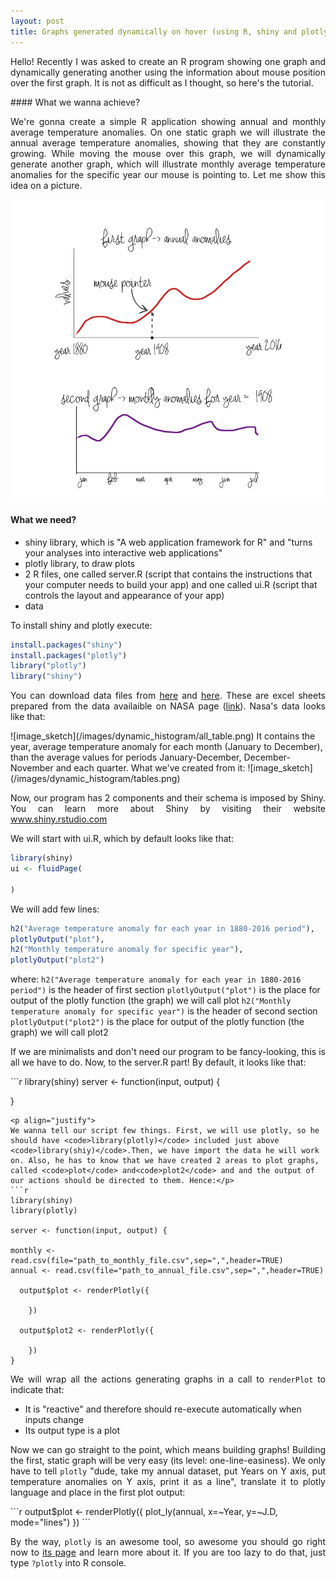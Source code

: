 ```yaml
---
layout: post
title: Graphs generated dynamically on hover (using R, shiny and plotly)
---
```


<p align="justify">
Hello! Recently I was asked to create an R program showing one graph and dynamically generating another using the information about mouse position over the first graph. It is not as difficult as I thought, so here's the tutorial.
</p>
#### What we wanna achieve?
<p align="justify">
We're gonna create a simple R application showing annual and monthly average temperature anomalies. On one static graph we will illustrate the annual  average temperature anomalies, showing that they are constantly growing. While moving the mouse over this graph, we will dynamically generate another graph, which will illustrate monthly average temperature anomalies for the specific year our mouse is pointing to. Let me show this idea on a picture.
</p>
<p align="center">
  <img src="/images/dynamic_histogram/sketch.png">
</p>


#### What we need?
- shiny library, which is "A web application framework for R" and "turns your analyses into interactive web applications"
- plotly library, to draw plots
- 2 R files, one called server.R (script that contains the instructions that your computer needs to build your app) and one called ui.R (script that controls the layout and appearance of your app)
- data

To install shiny and plotly execute:
```r
install.packages("shiny")
install.packages("plotly")
library("plotly")
library("shiny")
```
<p align="justify">
You can download data files from <a href="">here</a> and <a href="">here</a>. These are excel sheets prepared from the data availaible on NASA page (<a href="">link</a>). Nasa's data looks like that:
</p>
![image_sketch](/images/dynamic_histogram/all_table.png)
It contains the year, average temperature anomaly for each month (January to December), than the average values for periods January-December, December-November and each quarter. What we've created from it:
![image_sketch](/images/dynamic_histogram/tables.png)


<p align="justify">
Now, our program has 2 components and their schema is imposed by Shiny. You can learn more about Shiny by visiting their website <a href="www.shiny.rstudio.com">www.shiny.rstudio.com</a>
</p>

We will start with ui.R, which by default looks like that:
```r
library(shiny)
ui <- fluidPage(

)
```
We will add few lines:
```r
h2("Average temperature anomaly for each year in 1880-2016 period"),
plotlyOutput("plot"),
h2("Monthly temperature anomaly for specific year"),
plotlyOutput("plot2")
 ```
where:
`h2("Average temperature anomaly for each year in 1880-2016 period")` is the header of first section
`plotlyOutput("plot")` is the place for output of the plotly function (the graph) we will call plot
`h2("Monthly temperature anomaly for specific year")` is the header of second section
`plotlyOutput("plot2")` is the place for output of the plotly function (the graph) we will call plot2

<p align="justify">
If we are minimalists and don't need our program to be fancy-looking, this is all we have to do. Now, to the server.R part! By default, it looks like that:</p>
```r
library(shiny)
server <- function(input, output) {

}
```
<p align="justify">
We wanna tell our script few things. First, we will use plotly, so he should have <code>library(plotly)</code> included just above <code>library(shiy)</code>.Then, we have import the data he will work on. Also, he has to know that we have created 2 areas to plot graphs, called <code>plot</code> and<code>plot2</code> and and the output of our actions should be directed to them. Hence:</p>
```r
library(shiny)
library(plotly)

server <- function(input, output) {

monthly <- read.csv(file="path_to_monthly_file.csv",sep=",",header=TRUE)
annual <- read.csv(file="path_to_annual_file.csv",sep=",",header=TRUE)

  output$plot <- renderPlotly({   
  
    })
  
  output$plot2 <- renderPlotly({    
  
    })
}
```
<p align="justify">We will wrap all the actions generating graphs in a call to <code>renderPlot</code> to indicate that:</p>
  
   * It is "reactive" and therefore should re-execute automatically
       when inputs change
   * Its output type is a plot
    
<p align="justify">Now we can go straight to the point, which means building graphs! Building the first, static graph will be very easy (its level: one-line-easiness). We only have to tell <code>plotly</code> "dude, take my annual dataset, put Years on Y axis, put temperature anomalies on Y axis, print it as a line", translate it to plotly language and place in the first plot output:</p>
```r
output$plot <- renderPlotly({
    plot_ly(annual, x=~Year, y=~J.D, mode="lines")
})
```
<p align="justify">By the way, <code>plotly</code> is an awesome tool, so awesome you should go right now to <a href="https://plot.ly/feed/">its page</a> and learn more about it. If you are too lazy to do that, just type <code>?plotly</code> into R console.

   

